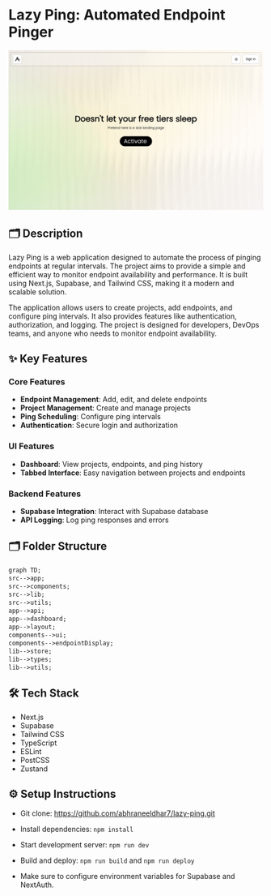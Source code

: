 # Lazy Ping: Automated Endpoint Pinger
![thumbnail](./public/assets/landingPage-6a6984e8-91d6-43e0-ae85-3ee552446492)
## 🗂️ Description

Lazy Ping is a web application designed to automate the process of pinging endpoints at regular intervals. The project aims to provide a simple and efficient way to monitor endpoint availability and performance. It is built using Next.js, Supabase, and Tailwind CSS, making it a modern and scalable solution.

The application allows users to create projects, add endpoints, and configure ping intervals. It also provides features like authentication, authorization, and logging. The project is designed for developers, DevOps teams, and anyone who needs to monitor endpoint availability.

## ✨ Key Features

### **Core Features**
* **Endpoint Management**: Add, edit, and delete endpoints
* **Project Management**: Create and manage projects
* **Ping Scheduling**: Configure ping intervals
* **Authentication**: Secure login and authorization

### **UI Features**
* **Dashboard**: View projects, endpoints, and ping history
* **Tabbed Interface**: Easy navigation between projects and endpoints

### **Backend Features**
* **Supabase Integration**: Interact with Supabase database
* **API Logging**: Log ping responses and errors

## 🗂️ Folder Structure

```mermaid
graph TD;
src-->app;
src-->components;
src-->lib;
src-->utils;
app-->api;
app-->dashboard;
app-->layout;
components-->ui;
components-->endpointDisplay;
lib-->store;
lib-->types;
lib-->utils;
```

## 🛠️ Tech Stack

* Next.js
* Supabase
* Tailwind CSS
* TypeScript
* ESLint
* PostCSS
* Zustand

## ⚙️ Setup Instructions

* Git clone: https://github.com/abhraneeldhar7/lazy-ping.git
* Install dependencies: `npm install`
* Start development server: `npm run dev`
* Build and deploy: `npm run build` and `npm run deploy`

* Make sure to configure environment variables for Supabase and NextAuth.